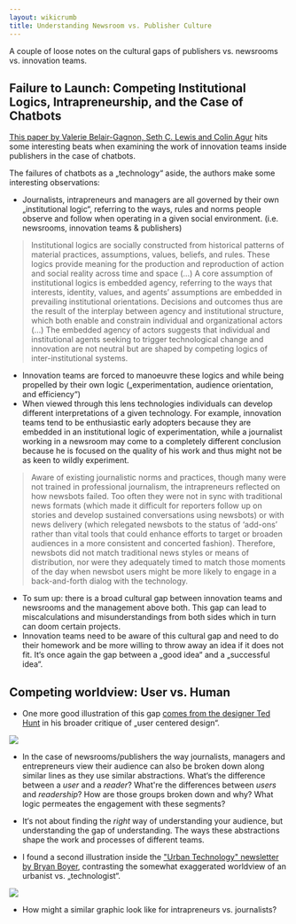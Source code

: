 ```yaml
---
layout: wikicrumb
title: Understanding Newsroom vs. Publisher Culture
---
```


A couple of loose notes on the cultural gaps of publishers vs. newsrooms vs. innovation teams.

## Failure to Launch: Competing Institutional Logics, Intrapreneurship, and the Case of Chatbots

[This paper by Valerie Belair-Gagnon, Seth C. Lewis and Colin Agur][1] hits some interesting beats when examining the work of innovation teams inside publishers in the case of chatbots.

The failures of chatbots as a „technology“ aside, the authors make some interesting observations:

- Journalists, intrapreneurs and managers are all governed by their own „institutional logic“, referring to the ways, rules and norms people observe and follow when operating in a given social environment. (i.e. newsrooms, innovation teams & publishers)

> Institutional logics are socially constructed from historical patterns of material practices, assumptions, values, beliefs, and rules. These logics provide meaning for the production and reproduction of action and social reality across time and space
> (…)
> A core assumption of institutional logics is embedded agency, referring to the ways that interests, identity, values, and agents’ assumptions are embedded in prevailing institutional orientations. Decisions and outcomes thus are the result of the interplay between agency and institutional structure, which both enable and constrain individual and organizational actors 
> (…)
>  The embedded agency of actors suggests that individual and institutional agents seeking to trigger technological change and innovation are not neutral but are shaped by competing logics of inter-institutional systems.

- Innovation teams are forced to manoeuvre these logics and while being propelled by their own logic („experimentation, audience orientation, and efficiency“)
- When viewed through this lens technologies individuals can develop different interpretations of a given technology. For example, innovation teams tend to be enthusiastic early adopters because they are embedded in an institutional logic of experimentation, while a journalist working in a newsroom may come to a completely different conclusion because he is focused on the quality of his work and thus might not be as keen to wildly experiment.

> Aware of existing journalistic norms and practices, though many were not trained in professional journalism, the intrapreneurs reflected on how newsbots failed. Too often they were not in sync with traditional news formats (which made it difficult for reporters follow up on stories and develop sustained conversations using newsbots) or with news delivery (which relegated newsbots to the status of ‘add-ons’ rather than vital tools that could enhance efforts to target or broaden audiences in a more consistent and concerted fashion). Therefore, newsbots did not match traditional news styles or means of distribution, nor were they adequately timed to match those moments of the day when newsbot users might be more likely to engage in a back-and-forth dialog with the technology.

- To sum up: there is a broad cultural gap between innovation teams and newsrooms and the management above both. This gap can lead to miscalculations and misunderstandings from both sides which in turn can doom certain projects.
- Innovation teams need to be aware of this cultural gap and need to do their homework and be more willing to throw away an idea if it does not fit. It‘s once again the gap between a „good idea“ and a „successful idea“.


## Competing worldview: User vs. Human

- One more good illustration of this gap [comes from the designer Ted Hunt][2] in his broader critique of „user centered design“.

![][image-1]

- In the case of newsrooms/publishers the way journalists, managers and entrepreneurs view their audience can also be broken down along similar lines as they use similar abstractions. What‘s the difference between a _user_ and a _reader_? What're the differences between _users_  and _readership_? How are those groups broken down and why? What logic permeates the engagement with these segments?
- It‘s not about finding the _right_ way of understanding your audience, but understanding the gap of understanding. The ways these abstractions shape the work and processes of different teams.

- I found a second illustration inside the ["Urban Technology" newsletter by Bryan Boyer][3], contrasting the somewhat exaggerated worldview of an urbanist vs. „technologist“.

![][image-2]

- How might a similar graphic look like for intrapreneurs vs. journalists?

[1]:	https://academic.oup.com/jcmc/article/25/4/291/5869071
[2]:	http://www.ted-hunt.com/USERS-PEOPLE.html
[3]:	https://urbantechnology.substack.com/p/urban-technology-at-university-of-e08?token=eyJ1c2VyX2lkIjoxMDg0MDAsInBvc3RfaWQiOjMzNjQwODQxLCJfIjoiUXNsMzIiLCJpYXQiOjE2MTcyNjU2NzEsImV4cCI6MTYxNzI2OTI3MSwiaXNzIjoicHViLTcwNDQ4Iiwic3ViIjoicG9zdC1yZWFjdGlvbiJ9.-PhvJchSslDPUpxwwti1pOoT0Dmt65tewRvz7gEsKRs

[image-1]:	/img/wiki/userpeople.png
[image-2]:	/img/wiki/urbanistvstechnologist.png